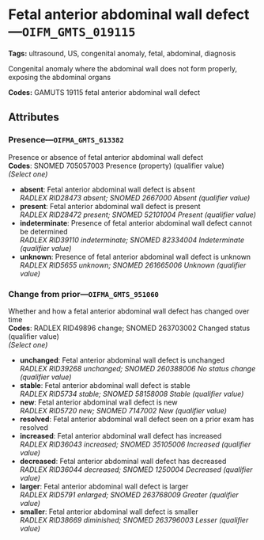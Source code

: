 # Fetal anterior abdominal wall defect—`OIFM_GMTS_019115`

**Tags:** ultrasound, US, congenital anomaly, fetal, abdominal, diagnosis

Congenital anomaly where the abdominal wall does not form properly, exposing the abdominal organs

**Codes:** GAMUTS 19115 fetal anterior abdominal wall defect

## Attributes

### Presence—`OIFMA_GMTS_613382`

Presence or absence of fetal anterior abdominal wall defect  
**Codes**: SNOMED 705057003 Presence (property) (qualifier value)  
*(Select one)*

- **absent**: Fetal anterior abdominal wall defect is absent  
_RADLEX RID28473 absent; SNOMED 2667000 Absent (qualifier value)_
- **present**: Fetal anterior abdominal wall defect is present  
_RADLEX RID28472 present; SNOMED 52101004 Present (qualifier value)_
- **indeterminate**: Presence of fetal anterior abdominal wall defect cannot be determined  
_RADLEX RID39110 indeterminate; SNOMED 82334004 Indeterminate (qualifier value)_
- **unknown**: Presence of fetal anterior abdominal wall defect is unknown  
_RADLEX RID5655 unknown; SNOMED 261665006 Unknown (qualifier value)_

### Change from prior—`OIFMA_GMTS_951060`

Whether and how a fetal anterior abdominal wall defect has changed over time  
**Codes**: RADLEX RID49896 change; SNOMED 263703002 Changed status (qualifier value)  
*(Select one)*

- **unchanged**: Fetal anterior abdominal wall defect is unchanged  
_RADLEX RID39268 unchanged; SNOMED 260388006 No status change (qualifier value)_
- **stable**: Fetal anterior abdominal wall defect is stable  
_RADLEX RID5734 stable; SNOMED 58158008 Stable (qualifier value)_
- **new**: Fetal anterior abdominal wall defect is new  
_RADLEX RID5720 new; SNOMED 7147002 New (qualifier value)_
- **resolved**: Fetal anterior abdominal wall defect seen on a prior exam has resolved  
- **increased**: Fetal anterior abdominal wall defect has increased  
_RADLEX RID36043 increased; SNOMED 35105006 Increased (qualifier value)_
- **decreased**: Fetal anterior abdominal wall defect has decreased  
_RADLEX RID36044 decreased; SNOMED 1250004 Decreased (qualifier value)_
- **larger**: Fetal anterior abdominal wall defect is larger  
_RADLEX RID5791 enlarged; SNOMED 263768009 Greater (qualifier value)_
- **smaller**: Fetal anterior abdominal wall defect is smaller  
_RADLEX RID38669 diminished; SNOMED 263796003 Lesser (qualifier value)_